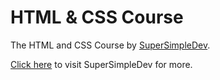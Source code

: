 # HTML & CSS Course

The HTML and CSS Course by [SuperSimpleDev](https://github.com/SuperSimpleDev).

[Click here](https://supersimple.dev) to visit SuperSimpleDev for more.
